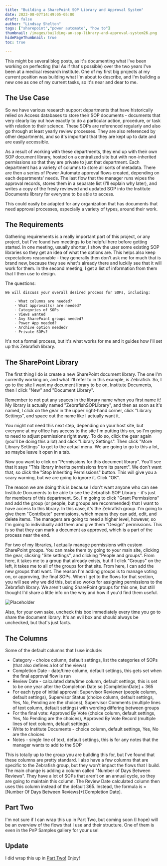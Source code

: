 ```yaml
---
title: "Building a SharePoint SOP Library and Approval System"
date: 2023-08-07T14:49:05-05:00
draft: false
author: "Lindsay Shelton"
tags: ["sharepoint","power automate", "how to"]
thumbnail: /images/building-an-sop-library-and-approval-system26.png
hidePageThumbnail: true
toc: true

---
```


This might be several blog posts, as it's documenting what I've been working on perfecting (ha! As if that's possible) over the two years I've been at a medical research institute.  One of my first big projects at my current position was building what I'm about to describe, and I'm building a new one as one of my current tasks, so it's near and dear to me.

## The Use Case

So we have various research support departments that have historically relied on Access databases to store their SOP documents - documents that very clearly lay out how exactly to do a particular action, procedure, or task with relation to their science.  These SOPs are referenced regularly and also go through at least yearly review processes.  They are also referenced by other departments, and so it's important that they are kept up to date and are easily accessible.

As a result of working with these departments, they end up with their own SOP document library, hosted on a centralized site but with non-inherited permissions so that they are private to just that department.  Each department has a variety of columns to store all sorts of metadata.  There are then a series of Power Automate approval flows created, depending on each departments' needs.  The last flow that the manager runs wipes the approval records, stores them in a separate list (I'll explain why later), and writes a copy of the fresly reviewed and updated SOP into the Institute Documents library for everyone to be able to access.

This could easily be adapted for any organization that has documents that need approval processes, especially a variety of types, around their work.

## The Requirements

Gathering requirements is a really important part of this project, or any project, but I've found two meetings to be helpful here before getting started.  In one meeting, usually shorter, I show the user some existing SOP libraries so they get an idea of what the options are.  This helps also keep expectations reasonable - they generally then don't ask me for much that is brand new, because they see what's already there and luckily see that it will work for them.  In the second meeting, I get a list of information from them that I then use to design.  

The questions:

	We will discuss your overall desired process for SOPs, including:
	 
		· What columns are needed?
		· What approval(s) are needed?
		· Categories of SOPs
		· Views wanted
		· Any SharePoint groups needed?
		· Power App needed?
		· Archive option needed?
        · Private SOPs?

It's not a formal process, but it's what works for me and it guides how I'll set up this Zebrafish library.

## The SharePoint Library

The first thing I do is create a new SharePoint document library.  The one I'm currently working on, and what I'll refer to in this example, is Zebrafish.  So, I go to the site I want my document library to be on, Institute Documents, then I click "New" and "Document Library".

Remember to not put any spaces in the library name when you first name it!  My library is actually named "ZebrafishSOPLibrary", and then as soon as it's named, I click on the gear in the upper right-hand corner, click "Library Settings", and space out the name like I actually want it.

You might not need this next step, depending on your host site, but everyone at my office has access to the site I'm putting this on, so I'm going to need to adjust permissions right away.  To do so, click the gear again (you'll be doing this a lot) and click "Library Settings".  Then click "More Library Settings" to get to the actual menu.  We are going to go to this a lot, so maybe leave it open in a tab.

Now you want to click on "Permissions for this document library".  You'll see that it says "This library inherits permissions from its parent".  We don't want that, so click the "Stop Inheriting Permissions" button.  This will give you a scary warning, but we are going to ignore it.  Click "OK".

The reason we are doing this is because I don't want anyone who can see Institute Documents to be able to see the Zebrafish SOP Library - it's just for members of this department.  So, I'm going to click "Grant Permissions" and add the group (or people, but groups are recommended) that I want to have access to this library.  In this case, it's the Zebrafish group.  I'm going to give them "Contribute" permissions, which means they can add, edit, and delete items.  The managers are going to need a higher level, however, so I'm going to individually add them and give them "Design" permissions.  This is so that they can mark a document as approved, which is a part of the process near the end.

For two of my libraries, I actually manage permissions with custom SharePoint groups.  You can make them by going to your main site, clicking the gear, clicking "Site settings", and clicking "People and groups".  From here, it takes me to a group that already exists, but if I click "Groups" on the left, it takes me to all of the groups for that site.  From here, I can add the new groups thatI want.  The reason I'm adding groups is to manage voting on, or approving, the final SOPs.  When I get to the flows for that section, you will see why we did this, but also works for assigning permissions to the Zebrafish library.  We aren't using SharePoint groups for this one, but still thought I'd share a little info on the why and how if you'd find them useful.

![Placeholder](/images/building-an-sop-library-and-approval-system2.png)

Also, for your own sake, uncheck this box immediately every time you go to share the document library.  It's an evil box and should always be unchecked, but that's just facts.

## The Columns

Some of the default columns that I use include:
* Category - choice column, default settings, list the categories of SOPs (that also defines a lot of the views)
* Completion Date - date/time column, default settings, this gets set when the final approval flow is run
* Review Date - calculated date/time column, default settings, this is set to be one year after the Completion Date so [CompletionDate] + 365
* For each type of initial approval: Supervisor Reviewer (people column, default settings), Supervisor Status (choice column, default settings, Yes, No, Pending are the choices), Supervisor Comments (multiple lines of text column, default settings) with wording differing between groups
* For the final vote:  Approved By Vote (choice column, default settings, Yes, No Pending are the choices), Approved By Vote Record (multiple lines of text column, default settings)
* Write to Institute Documents - choice column, default settings, Yes, No are the choices
* Notes - single line of text, default settings, this is for any notes that the manager wants to add to the SOP

This is totally up to the group you are building this for, but I've found that these columns are pretty standard.  I also have a few columns that are specific to the Zebrafish group, but they won't impact the flows that I build.  The main change is adding a column called "Number of Days Between Reviews".  They have a lot of SOPs that aren't on an annual cycle, so they are going to maintain this column.  The Review Date calculated column then uses this column instead of the default 365.  Instead, the formula is =[Number Of Days Between Reviews]+[Completion Date].

## Part Two

I'm not sure if I can wrap this up in Part Two, but coming soon (I hope) will be an overview of the flows that I use and their structure.  One of them is even in the PnP Samples gallery for your use!

## Update

I did wrap this up in <a href="https://www.lindsaytshelton.com/blog/202404building-an-sop-library-and-approval-system-part-two/">Part Two!</a>  Enjoy!

<!-- Google tag (gtag.js) -->
<script async src="https://www.googletagmanager.com/gtag/js?id=G-CN3PDT3T20"></script>
<script>
  window.dataLayer = window.dataLayer || [];
  function gtag(){dataLayer.push(arguments);}
  gtag('js', new Date());

  gtag('config', 'G-CN3PDT3T20');
</script>